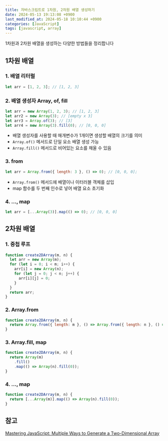 ```yaml
---
title: 자바스크립트로 1차원, 2차원 배열 생성하기
date: 2024-05-13 19:13:08 +0900
last_modified_at: 2024-05-18 10:10:44 +0900
categories: [JavaScript]
tags: [javascript, array]
---
```


1차원과 2차원 배열을 생성하는 다양한 방법들을 정리합니다

## 1차원 배열

### 1. 배열 리터럴

```javascript
let arr = [1, 2, 3]; // [1, 2, 3]
```

### 2. 배열 생성자 Array, of, fill

```javascript
let arr = new Array(1, 2, 3); // [1, 2, 3]
let arr2 = new Array(3); // [empty x 3]
let arr3 = Array.of(3); // [3]
let arr4 = new Array(3).fill(0); // [0, 0, 0]
```

- 배열 생성자를 사용할 때 매개변수가 1개이면 생성할 배열의 크기를 의미
- `Array.of()` 메서드로 단일 요소 배열 생성 가능
- `Array.fill()` 메서드로 비어있는 요소를 채울 수 있음

### 3. from

```javascript
let arr = Array.from({ length: 3 }, () => 0); // [0, 0, 0];
```

- `Array.from()` 메서드에 배열이나 이터러블 객체를 삽입
- map 함수를 두 번째 인수로 넣어 배열 요소 초기화

### 4. ..., map

```javascript
let arr = [...Array(3)].map(() => 0); // [0, 0, 0]
```

## 2차원 배열

### 1. 중첩 루프

```javascript
function create2DArray(m, n) {
  let arr = new Array(m);
  for (let i = 0; i < m; i++) {
    arr[i] = new Array(n);
    for (let j = 0; j < n; j++) {
      arr[i][j] = 0;
    }
  }
  return arr;
}
```

### 2. Array.from

```javascript
function create2DArray(m, n) {
  return Array.from({ length: m }, () => Array.from({ length: n }, () => 0));
}
```

### 3. Array.fill, map

```javascript
function create2DArray(m, n) {
  return Array(m)
    .fill()
    .map(() => Array(n).fill(0));
}
```

### 4. ..., map

```javascript
function create2DArray(m, n) {
  return [...Array(m)].map(() => Array(n).fill(0));
}
```

## 참고

[Mastering JavaScript: Multiple Ways to Generate a Two-Dimensional Array](https://dev.to/yanhaijing/mastering-javascript-multiple-ways-to-generate-a-two-dimensional-array-cpg)
